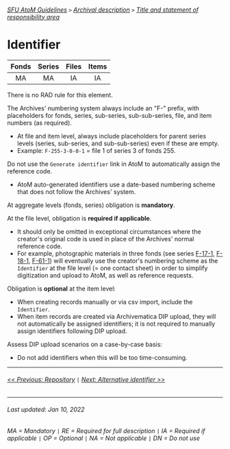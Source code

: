###### [SFU AtoM Guidelines](../README.md) `>` [Archival description](overview.md) `>` [Title and statement of responsibility area](overview.md#title-area)

# Identifier

| Fonds 	| Series 	| Files 	| Items 	|
|:-----:	|:------:	|:-----:	|:-----:	|
|   MA    |   MA    |   IA  	|   IA  	|

There is no RAD rule for this element.

The Archives' numbering system always include an "F-" prefix, with placeholders for fonds, series, sub-series, sub-sub-series, file, and item numbers (as required).
- At file and item level, always include placeholders for parent series levels (series, sub-series, and sub-sub-series) even if these are empty.
- Example: `F-255-3-0-0-1` = file 1 of series 3 of fonds 255.

Do not use the `Generate identifier` link in AtoM to automatically assign the reference code.
- AtoM auto-generated identifiers use a date-based numbering scheme that does not follow the Archives' system.

At aggregate levels (fonds, series) obligation is **mandatory**.

At the file level, obligation is **required if applicable**.
- It should only be omitted in exceptional circumstances where the creator's original code is used in place of the Archives' normal reference code.
- For example, photographic materials in three fonds (see series [F-17-1](https://atom.archives.sfu.ca/f-17-1), [F-18-1](https://atom.archives.sfu.ca/f-18-1), [F-61-1](https://atom.archives.sfu.ca/f-16-1)) will eventually use the creator's numbering scheme as the `Identifier` at the file level (= one contact sheet) in order to simplify digitization and upload to AtoM, as well as reference requests.

Obligation is **optional** at the item level:
- When creating records manually or via csv import, include the `Identifier`.
- When item records are created via Archivematica DIP upload, they will not automatically be assigned identifiers; it is not required to manually assign identifiers following DIP upload.

Assess DIP upload scenarios on a case-by-case basis:
- Do not add identifiers when this will be too time-consuming.

---
###### [<< Previous: Repository](repository.md) `|` [Next: Alternative identifier >>](alternative-identifier.md)
---
###### Last updated: Jan 10, 2022
###### MA = Mandatory `|` RE = Required for full description `|` IA = Required if applicable `|` OP = Optional `|` NA = Not applicable `|` DN = Do not use
